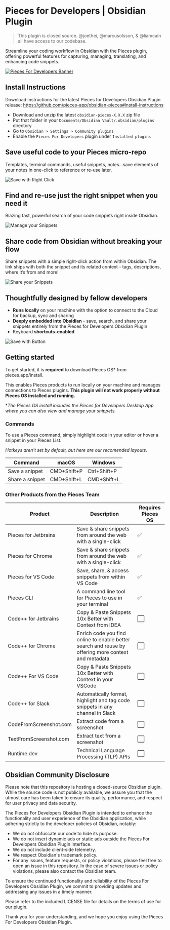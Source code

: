 # Pieces for Developers | Obsidian Plugin

> This plugin is closed source. @joethei, @marcusolsson, & @liamcain all have access to our codebase.

Streamline your coding workflow in Obsidian with the Pieces plugin, offering powerful features for capturing, managing,
translating, and enhancing code snippets.

[![Pieces For Developers Banner](./assets/readme/pfd-obisidan-plugin-hero.png)](https://youtu.be/x2JdssFEk2I)

## Install Instructions

Download instructions for the latest Pieces for Developers Obsidian Plugin
release: https://github.com/pieces-app/obsidian-pieces#install-instructions

- Download and unzip the latest `obsidian-pieces-X.X.X` zip file
- Put that folder in your `Documents/Obsidian Vault/.obsidian/plugins` directory
- Go to `Obsidian > Settings > Community plugins`
- Enable the `Pieces For Developers` plugin under `Installed plugins`

## Save useful code to your Pieces micro-repo

Templates, terminal commands, useful snippets, notes...save elements of your notes in one-click to reference or re-use
later.

![Save with Right Click](./assets/readme/gifs/OBSIDIAN_RIGHTCLICK.gif)

## Find and re-use just the right snippet when you need it

Blazing fast, powerful search of your code snippets right inside Obsidian.

![Manage your Snippets](./assets/readme/gifs/OBSIDIAN_SEARCH.gif)

## Share code from Obsidian without breaking your flow

Share snippets with a simple right-click action from within Obsidian. The link ships with both the
snippet and its related context - tags, descriptions, where it’s from and more!

![Share your Snippets](./assets/readme/gifs/OBSIDIAN_SHARE.gif)

## Thoughtfully designed by fellow developers

* **Runs locally** on your machine with the option to connect to the Cloud for backup, sync and sharing
* **Deeply embedded into Obsidian** - save, search, and share your snippets entirely from the Pieces for Developers
  Obsidian Plugin
* Keyboard **shortcuts-enabled**

![Save with Button](./assets/readme/gifs/OBSIDIAN_SAVE.gif)

## Getting started

To get started, it is **required** to download Pieces OS* from pieces.app/install.

This enables Pieces products to run locally on your machine and manages connections to Pieces plugins. **This plugin
will not work properly without Pieces OS installed and running.**

*_The Pieces OS install includes the Pieces for Developers Desktop App where you can also view and manage your
snippets._

### Commands

To use a Pieces command, simply highlight code in your editor or hover a snippet in your Pieces List.

_Hotkeys aren't set by default, but here are our recomended layouts._

| Command        | macOS       | Windows      |
|----------------|-------------|--------------|
| Save a snippet | CMD+Shift+P | Ctrl+Shift+P |
| Share a snippet | CMD+Shift+L | CMD+Shift+L |

### Other Products from the Pieces Team

| Product                | Description                                                                                             | Requires Pieces OS |
|------------------------|---------------------------------------------------------------------------------------------------------|--------------------|
| Pieces for Jetbrains   | Save & share snippets from around the web with a single-click                                           | ✅                  |
| Pieces for Chrome      | Save & share snippets from around the web with a single-click                                           | ✅                  |
| Pieces for VS Code     | Save, share, & access snippets from within VS Code                                                      | ✅                  |
| Pieces CLI             | A command line tool for Pieces to use in your terminal                                                  | ✅                  |
| Code++ for Jetbrains   | Copy & Paste Snippets 10x Better with Context from IDEA                                                 | ⬜                  |
| Code++ for Chrome      | Enrich code you find online to enable better search and reuse by offering more context and metadata     | ⬜                  |
| Code++ For VS Code     | Copy & Paste Snippets 10x Better with Context in your VSCode                                            | ⬜                  |
| Code++ for Slack       | Automatically format, highlight and tag code snippets in any channel in Slack                           | ⬜                  |
| CodeFromScreenshot.com | Extract code from a screenshot                                                                          | ⬜                  |
| TextFromScreenshot.com | Extract text from a screenshot                                                                          | ⬜                  |
| Runtime.dev            | Technical Language Processing (TLP) APIs                                                                | ⬜                  |

## Obsidian Community Disclosure

Please note that this repository is hosting a closed-source Obsidian plugin. While the source code is not publicly
available, we assure you that the utmost care has been taken to ensure its quality, performance, and respect for user
privacy and data security.

The Pieces For Developers Obsidian Plugin is intended to enhance the functionality and user experience of the Obsidian
application, while adhering strictly to the developer policies of Obsidian, notably:

* We do not obfuscate our code to hide its purpose.
* We do not insert dynamic ads or static ads outside the Pieces For Developers Obsidian Plugin interface.
* We do not include client-side telemetry.
* We respect Obsidian's trademark policy.
* For any issues, feature requests, or policy violations, please feel free to open an issue in this repository. In the
  case of severe issues or policy violations, please also contact the Obsidian team.

To ensure the continued functionality and reliability of the Pieces For Developers Obsidian Plugin, we commit to
providing updates and addressing any issues in a timely manner.

Please refer to the included LICENSE file for details on the terms of use for our plugin.

Thank you for your understanding, and we hope you enjoy using the Pieces For Developers Obsidian Plugin.
